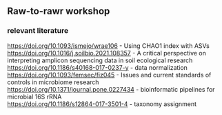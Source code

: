 ## Raw-to-rawr workshop

### relevant literature
https://doi.org/10.1093/ismejo/wrae106 - Using CHAO1 index with ASVs
https://doi.org/10.1016/j.soilbio.2021.108357 - A critical perspective on interpreting amplicon sequencing data in soil ecological research  
https://doi.org/10.1186/s40168-017-0237-y  - data normalization  
https://doi.org/10.1093/femsec/fiz045  - Issues and current standards of controls in microbiome research  
https://doi.org/10.1371/journal.pone.0227434 - bioinformatic pipelines for microbial 16S rRNA  
https://doi.org/10.1186/s12864-017-3501-4 - taxonomy assignment  



